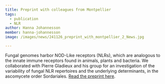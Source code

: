 ```yaml
---
title: Preprint with colleagues from Montpellier
tags:
  - publication
  - NLR
author: Hanna Johannesson
member: hanna-johannesson
image: /images/news/241126_preprint_with_montpellier_2_News.jpg

---
```


Fungal genomes harbor NOD-Like receptors (NLRs), which are analogous to the innate immune receptors found in animals, plants and bacteria. We collaborated with Pierre Gladieux and his group for an investigation of the variability of fungal NLR repertoires and the underlying determinants, in the ascomycete order Sordariales. <a href="https://biorxiv.org/cgi/content/short/2024.11.26.625400v1" target="_blank">Read the preprint here</a>.
